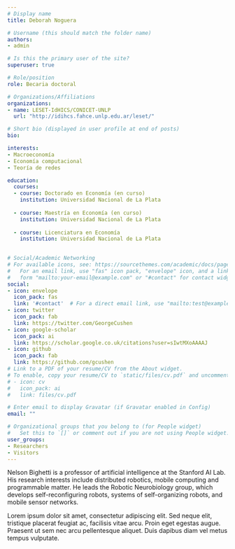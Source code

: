 ```yaml
---
# Display name
title: Deborah Noguera

# Username (this should match the folder name)
authors:
- admin

# Is this the primary user of the site?
superuser: true

# Role/position
role: Becaria doctoral

# Organizations/Affiliations
organizations:
- name: LESET-IdHICS/CONICET-UNLP
  url: "http://idihcs.fahce.unlp.edu.ar/leset/"

# Short bio (displayed in user profile at end of posts)
bio: 

interests:
- Macroeconomía
- Economía computacional
- Teoría de redes

education:
  courses:
  - course: Doctorado en Economía (en curso)
    institution: Universidad Nacional de La Plata
    
  - course: Maestría en Economía (en curso)
    institution: Universidad Nacional de La Plata
    
  - course: Licenciatura en Economía
    institution: Universidad Nacional de La Plata
    

# Social/Academic Networking
# For available icons, see: https://sourcethemes.com/academic/docs/page-builder/#icons
#   For an email link, use "fas" icon pack, "envelope" icon, and a link in the
#   form "mailto:your-email@example.com" or "#contact" for contact widget.
social:
- icon: envelope
  icon_pack: fas
  link: '#contact'  # For a direct email link, use "mailto:test@example.org".
- icon: twitter
  icon_pack: fab
  link: https://twitter.com/GeorgeCushen
- icon: google-scholar
  icon_pack: ai
  link: https://scholar.google.co.uk/citations?user=sIwtMXoAAAAJ
- icon: github
  icon_pack: fab
  link: https://github.com/gcushen
# Link to a PDF of your resume/CV from the About widget.
# To enable, copy your resume/CV to `static/files/cv.pdf` and uncomment the lines below.
# - icon: cv
#   icon_pack: ai
#   link: files/cv.pdf

# Enter email to display Gravatar (if Gravatar enabled in Config)
email: ""

# Organizational groups that you belong to (for People widget)
#   Set this to `[]` or comment out if you are not using People widget.
user_groups:
- Researchers
- Visitors
---
```


Nelson Bighetti is a professor of artificial intelligence at the Stanford AI Lab. His research interests include distributed robotics, mobile computing and programmable matter. He leads the Robotic Neurobiology group, which develops self-reconfiguring robots, systems of self-organizing robots, and mobile sensor networks.

Lorem ipsum dolor sit amet, consectetur adipiscing elit. Sed neque elit, tristique placerat feugiat ac, facilisis vitae arcu. Proin eget egestas augue. Praesent ut sem nec arcu pellentesque aliquet. Duis dapibus diam vel metus tempus vulputate.
